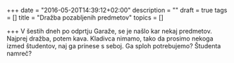 +++
date = "2016-05-20T14:39:12+02:00"
description = ""
draft = true
tags = []
title = "Dražba pozabljenih predmetov"
topics = []

+++
V šestih dneh po odprtju Garaže, se je našlo kar nekaj predmetov. Najprej dražba,
potem kava. Kladivca nimamo, tako da prosimo nekoga izmed študentov, naj ga prinese
s seboj. Ga sploh potrebujemo? Študenta namreč?
